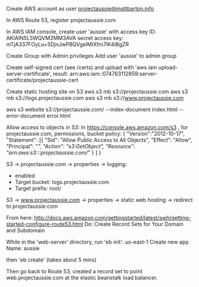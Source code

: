 
Create AWS account as user projectaussie@mattbarton.info

In AWS Route 53, register projectaussie.com

In AWS IAM console, create user 'aussie' with 
access key ID: AKIAIN5L5WQVM2MM3AVA
secret access key: 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

Create Group with Admin privileges
Add user 'aussie' to admin group

Create self-signed cert (see /certs) and upload with 'aws iam upload-server-certificate', result:
arn:aws:iam::074763112859:server-certificate/projectaussie-cert

Create static hosting site on S3
aws s3 mb s3://projectaussie.com
aws s3 mb s3://logs.projectaussie.com
aws s3 mb s3://www.projectaussie.com

aws s3 website s3://projectaussie.com/ --index-document index.html --error-document error.html

Allow access to objects in S3: In https://console.aws.amazon.com/s3 , for projectaussie.com, permissions, bucket policy:
{
  "Version":"2012-10-17",
  "Statement": [{
    "Sid": "Allow Public Access to All Objects",
    "Effect": "Allow",
    "Principal": "*",
    "Action": "s3:GetObject",
    "Resource": "arn:aws:s3:::projectaussie.com/*"
  }
 ]
}

S3 -> projectaussie.com -> properties -> logging:
* enabled
* Target bucket: logs.projectaussie.com
* Target prefix: root/

S3 -> www.projectaussie.com -> properties -> static web hosting -> redirect to projectaussie.com

From here: http://docs.aws.amazon.com/gettingstarted/latest/swh/getting-started-configure-route53.html
Do: Create Record Sets for Your Domain and Subdomain


While in the 'web-server' directory, run 'eb init':
us-east-1
Create new app
Name: aussie

then 'eb create' (takes about 5 mins)

Then go back to Route 53, created a record set to point web.projectaussie.com at the elastic beanstalk load balancer.
